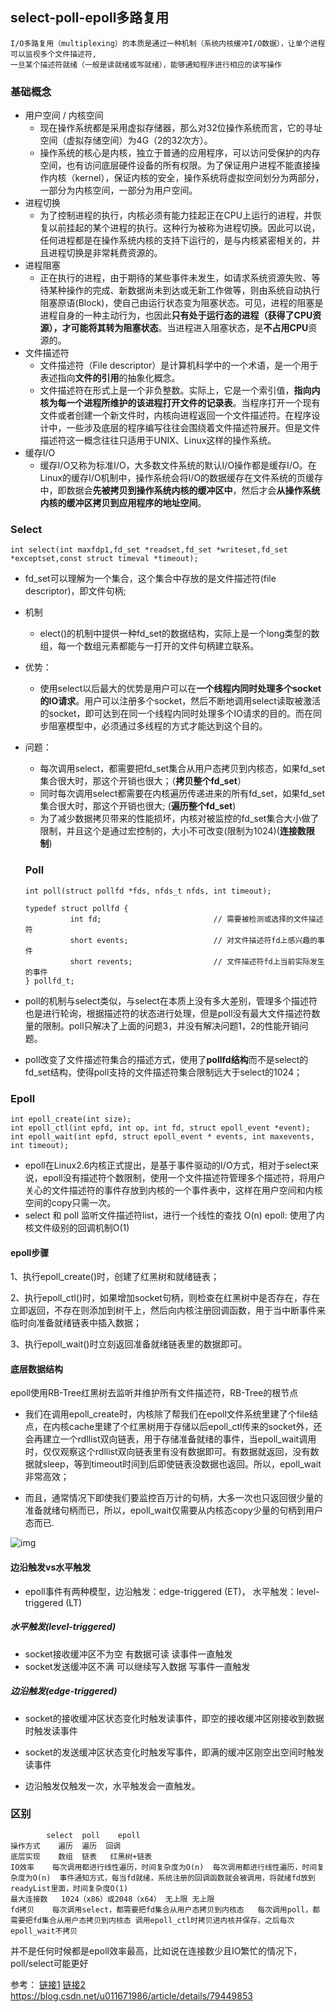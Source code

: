 select-poll-epoll多路复用
-----
```
I/O多路复用（multiplexing）的本质是通过一种机制（系统内核缓冲I/O数据），让单个进程可以监视多个文件描述符,
一旦某个描述符就绪（一般是读就绪或写就绪），能够通知程序进行相应的读写操作
```
### 基础概念
* 用户空间 / 内核空间
  * 现在操作系统都是采用虚拟存储器，那么对32位操作系统而言，它的寻址空间（虚拟存储空间）为4G（2的32次方）。
  * 操作系统的核心是内核，独立于普通的应用程序，可以访问受保护的内存空间，也有访问底层硬件设备的所有权限。为了保证用户进程不能直接操作内核（kernel），保证内核的安全，操作系统将虚拟空间划分为两部分，一部分为内核空间，一部分为用户空间。
* 进程切换
  * 为了控制进程的执行，内核必须有能力挂起正在CPU上运行的进程，并恢复以前挂起的某个进程的执行。这种行为被称为进程切换。因此可以说，任何进程都是在操作系统内核的支持下运行的，是与内核紧密相关的，并且进程切换是非常耗费资源的。
* 进程阻塞
  * 正在执行的进程，由于期待的某些事件未发生，如请求系统资源失败、等待某种操作的完成、新数据尚未到达或无新工作做等，则由系统自动执行阻塞原语(Block)，使自己由运行状态变为阻塞状态。可见，进程的阻塞是进程自身的一种主动行为，也因此**只有处于运行态的进程（获得了CPU资源），才可能将其转为阻塞状态**。当进程进入阻塞状态，是**不占用CPU**资源的。
* 文件描述符
  * 文件描述符（File descriptor）是计算机科学中的一个术语，是一个用于表述指向**文件的引用**的抽象化概念。
  * 文件描述符在形式上是一个非负整数。实际上，它是一个索引值，**指向内核为每一个进程所维护的该进程打开文件的记录表**。当程序打开一个现有文件或者创建一个新文件时，内核向进程返回一个文件描述符。在程序设计中，一些涉及底层的程序编写往往会围绕着文件描述符展开。但是文件描述符这一概念往往只适用于UNIX、Linux这样的操作系统。
* 缓存I/O
  * 缓存I/O又称为标准I/O，大多数文件系统的默认I/O操作都是缓存I/O。在Linux的缓存I/O机制中，操作系统会将I/O的数据缓存在文件系统的页缓存中，即数据会**先被拷贝到操作系统内核的缓冲区中**，然后才会**从操作系统内核的缓冲区拷贝到应用程序的地址空间**。

### Select
```
int select(int maxfdp1,fd_set *readset,fd_set *writeset,fd_set *exceptset,const struct timeval *timeout);
```
* fd_set可以理解为一个集合，这个集合中存放的是文件描述符(file descriptor)，即文件句柄;
* 机制
  * elect()的机制中提供一种fd_set的数据结构，实际上是一个long类型的数组，每一个数组元素都能与一打开的文件句柄建立联系。
* 优势：
  * 使用select以后最大的优势是用户可以在**一个线程内同时处理多个socket的IO请求**。用户可以注册多个socket，然后不断地调用select读取被激活的socket，即可达到在同一个线程内同时处理多个IO请求的目的。而在同步阻塞模型中，必须通过多线程的方式才能达到这个目的。
* 问题：
  * 每次调用select，都需要把fd_set集合从用户态拷贝到内核态，如果fd_set集合很大时，那这个开销也很大；（**拷贝整个fd_set**）
  * 同时每次调用select都需要在内核遍历传递进来的所有fd_set，如果fd_set集合很大时，那这个开销也很大; (**遍历整个fd_set**)
  * 为了减少数据拷贝带来的性能损坏，内核对被监控的fd_set集合大小做了限制，并且这个是通过宏控制的，大小不可改变(限制为1024)(**连接数限制**)
  
  ### Poll
  ``` Ca
  int poll(struct pollfd *fds, nfds_t nfds, int timeout);

  typedef struct pollfd {
            int fd;                         // 需要被检测或选择的文件描述符
            short events;                   // 对文件描述符fd上感兴趣的事件
            short revents;                  // 文件描述符fd上当前实际发生的事件
  } pollfd_t;
  ```
* poll的机制与select类似，与select在本质上没有多大差别，管理多个描述符也是进行轮询，根据描述符的状态进行处理，但是poll没有最大文件描述符数量的限制。poll只解决了上面的问题3，并没有解决问题1，2的性能开销问题。
* poll改变了文件描述符集合的描述方式，使用了**pollfd结构**而不是select的fd_set结构，使得poll支持的文件描述符集合限制远大于select的1024；

### Epoll
```
int epoll_create(int size);
int epoll_ctl(int epfd, int op, int fd, struct epoll_event *event);
int epoll_wait(int epfd, struct epoll_event * events, int maxevents, int timeout);
```
* epoll在Linux2.6内核正式提出，是基于事件驱动的I/O方式，相对于select来说，epoll没有描述符个数限制，使用一个文件描述符管理多个描述符，将用户关心的文件描述符的事件存放到内核的一个事件表中，这样在用户空间和内核空间的copy只需一次。
* select 和 poll 监听文件描述符list，进行一个线性的查找 O(n)
  epoll: 使用了内核文件级别的回调机制O(1)
#### epoll步骤
1、执行epoll_create()时，创建了红黑树和就绪链表；

2、执行epoll_ctl()时，如果增加socket句柄，则检查在红黑树中是否存在，存在立即返回，不存在则添加到树干上，然后向内核注册回调函数，用于当中断事件来临时向准备就绪链表中插入数据；

3、执行epoll_wait()时立刻返回准备就绪链表里的数据即可。

#### 底层数据结构
epoll使用RB-Tree红黑树去监听并维护所有文件描述符，RB-Tree的根节点

* 我们在调用epoll_create时，内核除了帮我们在epoll文件系统里建了个file结点，在内核cache里建了个红黑树用于存储以后epoll_ctl传来的socket外，还会再建立一个rdllist双向链表，用于存储准备就绪的事件，当epoll_wait调用时，仅仅观察这个rdllist双向链表里有没有数据即可。有数据就返回，没有数据就sleep，等到timeout时间到后即使链表没数据也返回。所以，epoll_wait非常高效；

* 而且，通常情况下即使我们要监控百万计的句柄，大多一次也只返回很少量的准备就绪句柄而已，所以，epoll_wait仅需要从内核态copy少量的句柄到用户态而已.

![img](https://img-blog.csdnimg.cn/20181108145440376.png)
#### 边沿触发vs水平触发
* epoll事件有两种模型，边沿触发：edge-triggered (ET)， 水平触发：level-triggered (LT)

##### 水平触发(level-triggered)

* socket接收缓冲区不为空 有数据可读 读事件一直触发
* socket发送缓冲区不满 可以继续写入数据 写事件一直触发
##### 边沿触发(edge-triggered)

* socket的接收缓冲区状态变化时触发读事件，即空的接收缓冲区刚接收到数据时触发读事件
* socket的发送缓冲区状态变化时触发写事件，即满的缓冲区刚空出空间时触发读事件

* 边沿触发仅触发一次，水平触发会一直触发。

### 区别
```
        select	poll	epoll
操作方式	遍历	遍历	回调
底层实现	数组	链表	 红黑树+链表
IO效率	每次调用都进行线性遍历，时间复杂度为O(n)	每次调用都进行线性遍历，时间复杂度为O(n)	事件通知方式，每当fd就绪，系统注册的回调函数就会被调用，将就绪fd放到readyList里面，时间复杂度O(1)
最大连接数	1024（x86）或2048（x64）	无上限	无上限
fd拷贝	每次调用select，都需要把fd集合从用户态拷贝到内核态	每次调用poll，都需要把fd集合从用户态拷贝到内核态	调用epoll_ctl时拷贝进内核并保存，之后每次epoll_wait不拷贝
```

并不是任何时候都是epoll效率最高，比如说在连接数少且IO繁忙的情况下，poll/select可能更好

参考：
[链接1](https://blog.csdn.net/daaikuaichuan/article/details/83862311)
[链接2](https://www.jianshu.com/p/397449cadc9a)
https://blog.csdn.net/u011671986/article/details/79449853


